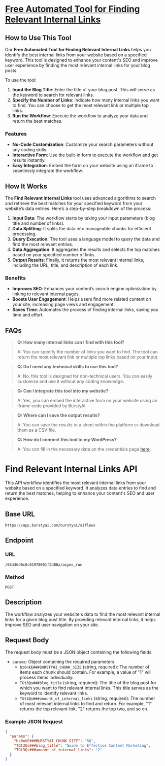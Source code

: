 # [Free Automated Tool for Finding Relevant Internal Links](https://burstyai.com)

## How to Use This Tool

Our **Free Automated Tool for Finding Relevant Internal Links** helps you identify the best internal links from your website based on a specified keyword. This tool is designed to enhance your content's SEO and improve user experience by finding the most relevant internal links for your blog posts. 

To use the tool:

1. **Input the Blog Title**: Enter the title of your blog post. This will serve as the keyword to search for relevant links.
2. **Specify the Number of Links**: Indicate how many internal links you want to find. You can choose to get the most relevant link or multiple top links.
3. **Run the Workflow**: Execute the workflow to analyze your data and return the best matches.

### Features
- **No-Code Customization**: Customize your search parameters without any coding skills.
- **Interactive Form**: Use the built-in form to execute the workflow and get results instantly.
- **Easy Integration**: Embed the form on your website using an iframe to seamlessly integrate the workflow.

## How It Works

The **Find Relevant Internal Links** tool uses advanced algorithms to search and retrieve the best matches for your specified keyword from your website’s data entries. Here’s a step-by-step breakdown of the process:

1. **Input Data**: The workflow starts by taking your input parameters (blog title and number of links).
2. **Data Splitting**: It splits the data into manageable chunks for efficient processing.
3. **Query Execution**: The tool uses a language model to query the data and find the most relevant entries.
4. **Data Aggregation**: It aggregates the results and selects the top matches based on your specified number of links.
5. **Output Results**: Finally, it returns the most relevant internal links, including the URL, title, and description of each link.

### Benefits
- **Improves SEO**: Enhances your content’s search engine optimization by linking to relevant internal pages.
- **Boosts User Engagement**: Helps users find more related content on your site, increasing page views and engagement.
- **Saves Time**: Automates the process of finding internal links, saving you time and effort.

## FAQs

> **Q: How many internal links can I find with this tool?**  
> 
> A: You can specify the number of links you want to find. The tool can return the most relevant link or multiple top links based on your input.

> **Q: Do I need any technical skills to use this tool?**  
> 
> A: No, this tool is designed for non-technical users. You can easily customize and use it without any coding knowledge.

> **Q: Can I integrate this tool into my website?**  
> 
> A: Yes, you can embed the interactive form on your website using an iframe code provided by BurstyAI.

> **Q: Where can I save the output results?**  
> 
> A: You can save the results to a sheet within the platform or download them as a CSV file.

> **Q: How do I connect this tool to my WordPress?**  
> 
> A: You can fill in the necessary data on the credentials page [here](https://app.burstyai.com/user/api-key).

# Find Relevant Internal Links API

This API workflow identifies the most relevant internal links from your website based on a specified keyword. It analyzes data entries to find and return the best matches, helping to enhance your content's SEO and user experience.

## Base URL

`https://app.burstyai.com/burstyai/aiflows`

## Endpoint

### URL
`/66436d0c0c01970001f2d88a/async_run`

### Method
`POST`

## Description

The workflow analyzes your website's data to find the most relevant internal links for a given blog post title. By providing relevant internal links, it helps improve SEO and user navigation on your site.

## Request Body

The request body must be a JSON object containing the following fields:

- `params`: Object containing the required parameters.
  - `bz0nkE###BURSTYAI_CHUNK_SIZE` (string, required): The number of items each chunk should contain. For example, a value of "1" will process items individually.
  - `TGt3Qs###blog_title` (string, required): The title of the blog post for which you want to find relevant internal links. This title serves as the keyword to identify relevant links.
  - `TGt3Qs###amount_of_internal_links` (string, required): The number of most relevant internal links to find and return. For example, "1" returns the top relevant link, "2" returns the top two, and so on.

### Example JSON Request

```json
{
  "params": {
    "bz0nkE###BURSTYAI_CHUNK_SIZE": "50",
    "TGt3Qs###blog_title": "Guide to Effective Content Marketing",
    "TGt3Qs###amount_of_internal_links": "2"
  }
}
